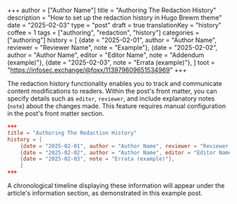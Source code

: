 +++
author = ["Author Name"]
title = "Authoring The Redaction History"
description = "How to set up the redaction history in Hugo Brewm theme"
date = "2025-02-03"
type = "post"
draft = true
translationKey = "history"
coffee = 1
tags = ["authoring", "redaction", "history"]
categories = ["authoring"]
history = [
  {date = "2025-02-01", author = "Author Name", reviewer = "Reviewer Name", note = "Example"},
  {date = "2025-02-02", author = "Author Name", editor = "Editor Name", note = "Addendum (example)"},
  {date = "2025-02-03", note = "Errata (example)"},
]
toot = "https://infosec.exchange/@foxx/113979609651534969"
+++

The redaction history functionality enables you to track and communicate content modifications to readers. 
Within the post's front matter, you can specify details such as `editor`, `reviewer`, and include explanatory notes (`note`) about the changes made.
This feature requires manual configuration in the post's front matter section.

```toml
+++
title = "Authoring The Redaction History"
history = [
    {date = "2025-02-01", author = "Author Name", reviewer = "Reviewer Name", note = "Example"},
    {date = "2025-02-02", author = "Author Name", editor = "Editor Name", note = "Addendum (example)"},
    {date = "2025-02-03", note = "Errata (example)"},
    ]
+++
```

A chronological timeline displaying these information will appear under the article's information section, as demonstrated in this example post.